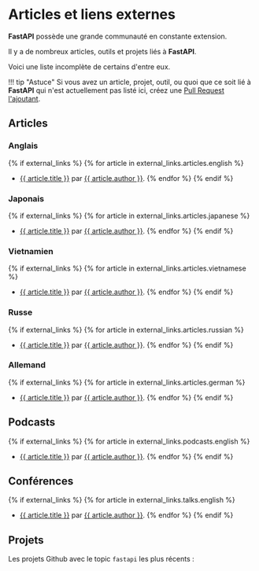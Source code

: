 # Articles et liens externes

**FastAPI** possède une grande communauté en constante extension.

Il y a de nombreux articles, outils et projets liés à **FastAPI**.

Voici une liste incomplète de certains d'entre eux.

!!! tip "Astuce"
    Si vous avez un article, projet, outil, ou quoi que ce soit lié à **FastAPI** qui n'est actuellement pas listé ici, créez une <a href="https://github.com/tiangolo/fastapi/edit/master/docs/en/data/external_links.yml" class="external-link" target="_blank">Pull Request l'ajoutant</a>.

## Articles

### Anglais

{% if external_links %}
{% for article in external_links.articles.english %}

* <a href="{{ article.link }}" class="external-link" target="_blank">{{ article.title }}</a> par <a href="{{ article.author_link }}" class="external-link" target="_blank">{{ article.author }}</a>.
{% endfor %}
{% endif %}

### Japonais

{% if external_links %}
{% for article in external_links.articles.japanese %}

* <a href="{{ article.link }}" class="external-link" target="_blank">{{ article.title }}</a> par <a href="{{ article.author_link }}" class="external-link" target="_blank">{{ article.author }}</a>.
{% endfor %}
{% endif %}

### Vietnamien

{% if external_links %}
{% for article in external_links.articles.vietnamese %}

* <a href="{{ article.link }}" class="external-link" target="_blank">{{ article.title }}</a> par <a href="{{ article.author_link }}" class="external-link" target="_blank">{{ article.author }}</a>.
{% endfor %}
{% endif %}

### Russe

{% if external_links %}
{% for article in external_links.articles.russian %}

* <a href="{{ article.link }}" class="external-link" target="_blank">{{ article.title }}</a> par <a href="{{ article.author_link }}" class="external-link" target="_blank">{{ article.author }}</a>.
{% endfor %}
{% endif %}

### Allemand

{% if external_links %}
{% for article in external_links.articles.german %}

* <a href="{{ article.link }}" class="external-link" target="_blank">{{ article.title }}</a> par <a href="{{ article.author_link }}" class="external-link" target="_blank">{{ article.author }}</a>.
{% endfor %}
{% endif %}

## Podcasts

{% if external_links %}
{% for article in external_links.podcasts.english %}

* <a href="{{ article.link }}" class="external-link" target="_blank">{{ article.title }}</a> par <a href="{{ article.author_link }}" class="external-link" target="_blank">{{ article.author }}</a>.
{% endfor %}
{% endif %}

## Conférences

{% if external_links %}
{% for article in external_links.talks.english %}

* <a href="{{ article.link }}" class="external-link" target="_blank">{{ article.title }}</a> par <a href="{{ article.author_link }}" class="external-link" target="_blank">{{ article.author }}</a>.
{% endfor %}
{% endif %}

## Projets

Les projets Github avec le topic `fastapi` les plus récents :

<div class="github-topic-projects">
</div>
